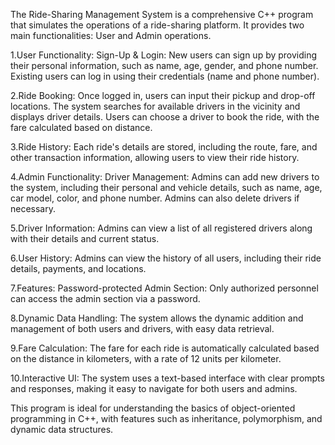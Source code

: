The Ride-Sharing Management System is a comprehensive C++ program that simulates the operations of a ride-sharing platform. It provides two main functionalities: User and Admin operations.

1.User Functionality:
Sign-Up & Login: New users can sign up by providing their personal information, such as name, age, gender, and phone number. Existing users can log in using their credentials (name and phone number).

2.Ride Booking: Once logged in, users can input their pickup and drop-off locations. The system searches for available drivers in the vicinity and displays driver details. Users can choose a driver to book the ride, with the fare calculated based on distance.

3.Ride History: Each ride's details are stored, including the route, fare, and other transaction information, allowing users to view their ride history.

4.Admin Functionality:
Driver Management: Admins can add new drivers to the system, including their personal and vehicle details, such as name, age, car model, color, and phone number. Admins can also delete drivers if necessary.

5.Driver Information: Admins can view a list of all registered drivers along with their details and current status.

6.User History: Admins can view the history of all users, including their ride details, payments, and locations.

7.Features:
Password-protected Admin Section: Only authorized personnel can access the admin section via a password.

8.Dynamic Data Handling: The system allows the dynamic addition and management of both users and drivers, with easy data retrieval.

9.Fare Calculation: The fare for each ride is automatically calculated based on the distance in kilometers, with a rate of 12 units per kilometer.

10.Interactive UI: The system uses a text-based interface with clear prompts and responses, making it easy to navigate for both users and admins.

This program is ideal for understanding the basics of object-oriented programming in C++, with features such as inheritance, polymorphism, and dynamic data structures.








